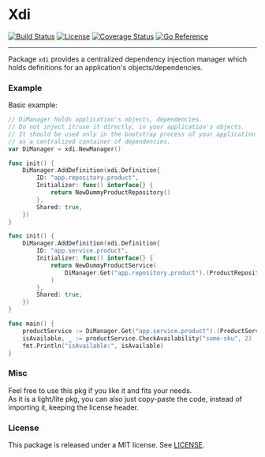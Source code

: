 # Xdi

[![Build Status](https://github.com/actforgood/xdi/actions/workflows/build.yml/badge.svg)](https://github.com/actforgood/xdi/actions/workflows/build.yml)
[![License](https://img.shields.io/badge/license-MIT-blue)](https://raw.githubusercontent.com/actforgood/xdi/main/LICENSE)
[![Coverage Status](https://coveralls.io/repos/github/actforgood/xdi/badge.svg?branch=main)](https://coveralls.io/github/actforgood/xdi?branch=main)
[![Go Reference](https://pkg.go.dev/badge/github.com/actforgood/xdi.svg)](https://pkg.go.dev/github.com/actforgood/xdi)  

---

Package `xdi` provides a centralized dependency injection manager which holds definitions for an application's objects/dependencies.  


### Example
Basic example:  
```go
// DiManager holds application's objects, dependencies.
// Do not inject it/use it directly, in your application's objects.
// It should be used only in the bootstrap process of your application and/or main.go,
// as a centralized container of dependencies.
var DiManager = xdi.NewManager()

func init() {
	DiManager.AddDefinition(xdi.Definition{
		ID: "app.repository.product",
		Initializer: func() interface{} {
			return NewDummyProductRepository()
		},
		Shared: true,
	})
}

func init() {
	DiManager.AddDefinition(xdi.Definition{
		ID: "app.service.product",
		Initializer: func() interface{} {
			return NewDummyProductService(
				DiManager.Get("app.repository.product").(ProductRepository),
			)
		},
		Shared: true,
	})
}

func main() {
	productService := DiManager.Get("app.service.product").(ProductService)
	isAvailable, _ := productService.CheckAvailability("some-sku", 2)
	fmt.Println("isAvailable:", isAvailable)
}
```


### Misc 
Feel free to use this pkg if you like it and fits your needs.   
As it is a light/lite pkg, you can also just copy-paste the code, instead of importing it, keeping the license header.  


### License
This package is released under a MIT license. See [LICENSE](LICENSE).  
